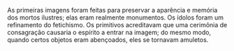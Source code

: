 ﻿As primeiras imagens foram feitas para preservar a aparência e memória dos mortos ilustres; elas eram realmente monumentos. Os ídolos foram um refinamento do fetichismo. Os primitivos acreditavam que uma cerimônia de consagração causaria o espírito a entrar na imagem; do mesmo modo, quando certos objetos eram abençoados, eles se tornavam amuletos.